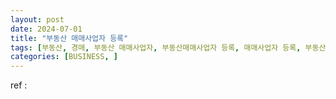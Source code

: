 ```yaml
---
layout: post
date: 2024-07-01
title: "부동산 매매사업자 등록"
tags: [부동산, 경매, 부동산 매매사업자, 부동산매매사업자 등록, 매매사업자 등록, 부동산 매매사업자 등록, ]
categories: [BUSINESS, ]
---
```


ref : 

